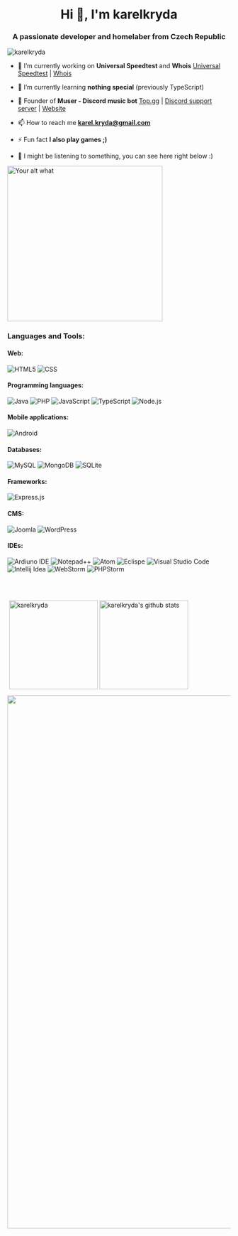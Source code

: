 <h1 align="center">Hi 👋, I'm karelkryda</h1>
<h3 align="center">A passionate developer and homelaber from Czech Republic</h3>

<p align="left"> <img src="https://komarev.com/ghpvc/?username=karelkryda" alt="karelkryda" /> </p>

- 🔭 I’m currently working on **Universal Speedtest** and **Whois** [Universal Speedtest](https://github.com/karelkryda/universal-speedtest) | [Whois](https://github.com/karelkryda/whois)

- 🌱 I’m currently learning **nothing special** (previously TypeScript)

- 🤖 Founder of **Muser - Discord music bot** [Top.gg](https://top.gg/bot/752087685404950580) | [Discord support server](https://discord.gg/GAB3DqC) | [Website](https://muserbot.tk)

- 📫 How to reach me **karel.kryda@gmail.com**

- ⚡ Fun fact **I also play games ;)**

- 🎵 I might be listening to something, you can see here right below :)

[<img src="https://readme-spotify-status-orpin.vercel.app/api/run-spotify-status" alt="Your alt what" width="350" />](https://open.spotify.com/user/karel.kryda)

### Languages and Tools:

#### Web:
![HTML5](https://img.shields.io/badge/HTML5-E34F26?style=for-the-badge&logo=html5&logoColor=white)
![CSS](https://img.shields.io/badge/CSS3-1572B6?style=for-the-badge&logo=css3&logoColor=white)

#### Programming languages:
![Java](https://img.shields.io/badge/Java-ED8B00?style=for-the-badge&logo=java&logoColor=white)
![PHP](https://img.shields.io/badge/PHP-777BB4?style=for-the-badge&logo=php&logoColor=white)
![JavaScript](https://img.shields.io/badge/JavaScript-F7DF1E?style=for-the-badge&logo=javascript&logoColor=black)
![TypeScript](https://img.shields.io/badge/TypeScript-007ACC?style=for-the-badge&logo=typescript&logoColor=white)
![Node.js](https://img.shields.io/badge/Node.js-43853D?style=for-the-badge&logo=node.js&logoColor=white)

#### Mobile applications:
![Android](https://img.shields.io/badge/Android-3DDC84?style=for-the-badge&logo=android&logoColor=white)

#### Databases:
![MySQL](https://img.shields.io/badge/MySQL-F29111?style=for-the-badge&logo=mysql&logoColor=white)
![MongoDB](https://img.shields.io/badge/MongoDB-4EA94B?style=for-the-badge&logo=mongodb&logoColor=white)
![SQLite](https://img.shields.io/badge/SQLite-07405E?style=for-the-badge&logo=sqlite&logoColor=white)

#### Frameworks:
![Express.js](https://img.shields.io/badge/Express.js-404D59?style=for-the-badge&logo=javascript)

#### CMS:
![Joomla](https://img.shields.io/badge/Joomla-5091CD?style=for-the-badge&logo=joomla&logoColor=white)
![WordPress](https://img.shields.io/badge/Wordpress-21759B?style=for-the-badge&logo=wordpress&logoColor=white)

#### IDEs:
![Ardiuno IDE](https://img.shields.io/badge/Arduino_IDE-00979D?style=for-the-badge&logo=arduino&logoColor=white)
![Notepad++](https://img.shields.io/badge/Notepad++-90E59A.svg?style=for-the-badge&logo=notepad%2B%2B&logoColor=black)
![Atom](https://img.shields.io/badge/Atom-66595C?style=for-the-badge&logo=Atom&logoColor=white)
![Eclispe](https://img.shields.io/badge/Eclipse-2C2255?style=for-the-badge&logo=eclipse&logoColor=white)
![Visual Studio Code](https://img.shields.io/badge/Visual_Studio_Code-0078D4?style=for-the-badge&logo=visual%20studio%20code&logoColor=white)
![Intellij Idea](https://img.shields.io/badge/IntelliJ_IDEA-000000.svg?style=for-the-badge&logo=intellij-idea&logoColor=white)
![WebStorm](https://img.shields.io/badge/WebStorm-000000?style=for-the-badge&logo=WebStorm&logoColor=white)
![PHPStorm](http://img.shields.io/badge/-PHPStorm-181717?style=for-the-badge&logo=phpstorm&logoColor=white)

<br />
<br />

<p>&nbsp;<img align="center" src="https://github-readme-stats.vercel.app/api?username=karelkryda&show_icons=true&theme=dracula&count_private=true" alt="karelkryda" height="200"/>
<img align="center" src="https://github-readme-stats.vercel.app/api/top-langs/?username=karelkryda&theme=dracula&count_private=true" alt="karelkryda's github stats" height="200"/>
<div><img src="https://github-profile-trophy.vercel.app/?username=karelkryda&theme=dracula&count_private=true" width="1200"></div></p>
